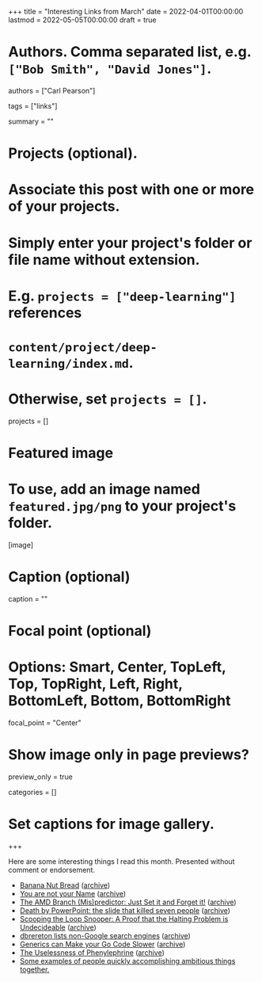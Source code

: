 +++
title = "Interesting Links from March"
date = 2022-04-01T00:00:00
lastmod = 2022-05-05T00:00:00
draft = true

# Authors. Comma separated list, e.g. `["Bob Smith", "David Jones"]`.
authors = ["Carl Pearson"]

tags = ["links"]

summary = ""

# Projects (optional).
#   Associate this post with one or more of your projects.
#   Simply enter your project's folder or file name without extension.
#   E.g. `projects = ["deep-learning"]` references 
#   `content/project/deep-learning/index.md`.
#   Otherwise, set `projects = []`.
projects = []

# Featured image
# To use, add an image named `featured.jpg/png` to your project's folder. 
[image]
  # Caption (optional)
  caption = ""

  # Focal point (optional)
  # Options: Smart, Center, TopLeft, Top, TopRight, Left, Right, BottomLeft, Bottom, BottomRight
  focal_point = "Center"

  # Show image only in page previews?
  preview_only = true


categories = []

# Set captions for image gallery.


+++

Here are some interesting things I read this month.
Presented without comment or endorsement.




* [Banana Nut Bread][1] ([archive][1w])
* [You are not your Name][2] ([archive][2w])
* [The AMD Branch (Mis)predictor: Just Set it and Forget it!][3] ([archive][3w])
* [Death by PowerPoint: the slide that killed seven people][4] ([archive][4w])
* [Scooping the Loop Snooper: A Proof that the Halting Problem is Undecideable][5] ([archive][5w])
* [dbrereton lists non-Google search engines][6] ([archive][6w])
* [Generics can Make your Go Code Slower][7] ([archive][7w])
* [The Uselessness of Phenylephrine][8] ([archive][8w])
* [Some examples of people quickly accomplishing ambitious things together.][9]


[1]: http://www.cookingforengineers.com/recipe/108/Banana-Nut-Bread/trn
[1w]: https://web.archive.org/web/20220331013307/http://www.cookingforengineers.com/recipe/108/Banana-Nut-Bread/trn

[2]: https://www.lingerandlook.com/Names/You.htm
[2w]: http://web.archive.org/web/20220403043938/https://www.lingerandlook.com/Names/You.htm

[3]: https://grsecurity.net/amd_branch_mispredictor_just_set_it_and_forget_it
[3w]: https://web.archive.org/web/20220222161113/https://grsecurity.net/amd_branch_mispredictor_just_set_it_and_forget_it

[4]: https://mcdreeamiemusings.com/blog/2019/4/13/gsux1h6bnt8lqjd7w2t2mtvfg81uhx
[4w]: http://web.archive.org/web/20220403044056/https://mcdreeamiemusings.com/blog/2019/4/13/gsux1h6bnt8lqjd7w2t2mtvfg81uhx

[5]: http://www.lel.ed.ac.uk/~gpullum/loopsnoop.html
[5w]: https://web.archive.org/web/20220422071252/http://www.lel.ed.ac.uk/~gpullum/loopsnoop.html

[6]: https://news.ycombinator.com/item?id=30783391
[6w]: https://web.archive.org/web/20220506024813/https://news.ycombinator.com/item?id=30783391

[7]: https://planetscale.com/blog/generics-can-make-your-go-code-slower
[7w]: https://web.archive.org/web/20220506024826/https://planetscale.com/blog/generics-can-make-your-go-code-slower

[8]: https://www.science.org/content/blog-post/uselessness-phenylephrine
[8w]: https://web.archive.org/web/20220506024857/https://www.science.org/content/blog-post/uselessness-phenylephrine

[9]: https://patrickcollison.com/fast
